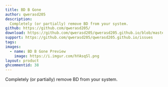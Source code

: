 ```yaml
---
title: BD B Gone
author: qwerasd205
description:
  Completely (or partially) remove BD from your system.
github: https://github.com/qwerasd205/
download: https://github.com/qwerasd205/qwerasd205.github.io/blob/master/BDBGone.plugin.js
support: https://github.com/qwerasd205/qwerasd205.github.io/issues
tags:
images:
  - name: BD B Gone Preview
    image: https://i.imgur.com/hYAsqSl.png
layout: product
ghcommentid: 38
---
```

Completely (or partially) remove BD from your system.